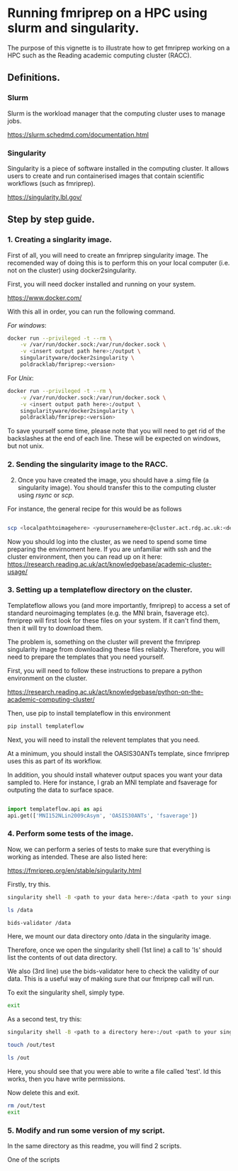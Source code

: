 # Running fmriprep on a HPC using slurm and singularity.

The purpose of this vignette is to illustrate how to get fmriprep working on a HPC such as the Reading academic computing cluster (RACC).


## Definitions.

### Slurm

Slurm is the workload manager that the computing cluster uses to manage jobs.

https://slurm.schedmd.com/documentation.html

### Singularity 

Singularity is a piece of software installed in the computing cluster. It allows users to create and run containerised images that contain scientific workflows (such as fmriprep). 

https://singularity.lbl.gov/


## Step by step guide.


### 1. Creating a singlarity image.

 First of all, you will need to create an fmriprep singularity image. The recomended way of doing this is to perform this on your local computer (i.e. not on the cluster) using docker2singularity. 

First, you will need docker installed and running on your system.

https://www.docker.com/

With this all in order, you can run the following command.


 *For windows*:

```bash
docker run --privileged -t --rm \
    -v /var/run/docker.sock:/var/run/docker.sock \
    -v <insert output path here>:/output \
    singularityware/docker2singularity \
    poldracklab/fmriprep:<version>

```

For *Unix*:

```bash
docker run --privileged -t --rm \
    -v /var/run/docker.sock:/var/run/docker.sock \
    -v <insert output path here>:/output \
    singularityware/docker2singularity \
    poldracklab/fmriprep:<version>

```

To save yourself some time, please note that you will need to get rid of the backslashes at the end of each line. These will be expected on windows, but not unix. 


### 2. Sending the singularity image to the RACC.

2. Once you have created the image, you should have a .simg file (a singularity image). You should transfer this to the computing cluster using *rsync* or *scp*.


For instance, the general recipe for this would be as follows

```bash

scp <localpathtoimagehere> <yourusernamehere>@cluster.act.rdg.ac.uk:<desiredlocationfortheimagehere>

```

Now you should log into the cluster, as we need to spend some time preparing the envirnoment here. If you are unfamiliar with ssh and the cluster environment, then you can read up on it here: https://research.reading.ac.uk/act/knowledgebase/academic-cluster-usage/


### 3. Setting up a templateflow directory on the cluster.


Templateflow allows you (and more importantly, fmriprep) to access a set of standard neuroimaging templates (e.g. the MNI brain, fsaverage etc). fmriprep will first look for these files on your system. If it can't find them, then it will try to download them.

The problem is, something on the cluster will prevent the fmriprep singularity image from downloading these files reliably. Therefore, you will need to prepare the templates that you need yourself.

First, you will need to follow these instructions to prepare a python environment on the cluster.

https://research.reading.ac.uk/act/knowledgebase/python-on-the-academic-computing-cluster/


Then, use pip to install templateflow in this environment
```bash
pip install templateflow
```

Next, you will need to install the relevent templates that you need.

At a minimum, you should install the OASIS30ANTs template, since fmriprep uses this as part of its workflow.

In addition, you should install whatever output spaces you want your data sampled to. Here for instance, I grab an MNI template and fsaverage for outputing the data to surface space. 

```python

import templateflow.api as api
api.get(['MNI152NLin2009cAsym', 'OASIS30ANTs', 'fsaverage'])

```

### 4. Perform some tests of the image.

Now, we can perform a series of tests to make sure that everything is working as intended. These are also listed here:

https://fmriprep.org/en/stable/singularity.html

Firstly, try this.

```bash
singularity shell -B <path to your data here>:/data <path to your singularity image here>

ls /data

bids-validator /data
```

Here, we mount our data directory onto /data in the singularity image.

Therefore, once we open the singularity shell (1st line) a call to 'ls' should list the contents of out data directory.

We also (3rd line) use the bids-validator here to check the validity of our data. This is a useful way of making sure that our fmriprep call will run. 

To exit the singularity shell, simply type. 


```bash
exit
```

As a second test, try this:

```bash
singularity shell -B <path to a directory here>:/out <path to your singularity image here>

touch /out/test

ls /out
```

Here, you should see that you were able to write a file called 'test'. Id this works, then you have write permissions.

Now delete this and exit.

```bash
rm /out/test
exit
```

### 5. Modify and run some version of my script.


In the same directory as this readme, you will find 2 scripts.

One of the scripts









